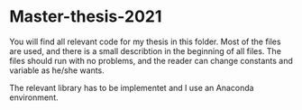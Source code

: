# Master-thesis-2021
You will find all relevant code for my thesis in this folder. Most of the files are used, and there is a small describtion in the beginning of all files. The files should run with no problems, and the reader can change constants and variable as he/she wants. 

The relevant library has to be implementet and I use an Anaconda environment. 
